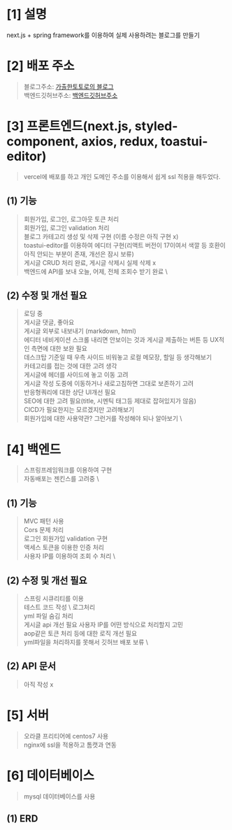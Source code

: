 # [1] 설명
next.js + spring framework를 이용하여 실제 사용하려는 블로그를 만들기


# [2] 배포 주소
> 블로그주소: [가출한토토로의 블로그](https://blog.ssssksss.xyz) \
> 백엔드깃허브주소: [백엔드깃허브주소](https://github.com/ssssksss/ssssksss_blog_server)


# [3] 프론트엔드(next.js, styled-component, axios, redux, toastui-editor)
> vercel에 배포를 하고 개인 도메인 주소를 이용해서 쉽게 ssl 적용을 해두었다.



## (1) 기능
> 회원가입, 로그인, 로그아웃 토큰 처리  \
> 회원가입, 로그인 validation 처리 \
> 블로그 카테고리 생성 및 삭제 구현 (이름 수정은 아직 구현 x) \
> toastui-editor를 이용하여 에디터 구현(리액트 버전이 17이여서 색깔 등 호환이 아직 안되는 부분이 존재, 개선은 잠시 보류) \
> 게시글 CRUD 처리 완료, 게시글 삭제시 실제 삭제 x \
> 백엔드에 API를 보내 오늘, 어제, 전체 조회수 받기 완료 \


## (2) 수정 및 개선 필요
> 로딩 중 \
> 게시글 댓글, 좋아요 \
> 게시글 외부로 내보내기 (markdown, html) \
> 에디터 네비게이션 스크롤 내리면 안보이는 것과 게시글 제출하는 버튼 등 UX적인 측면에 대한 보완 필요 \
> 데스크탑 기준일 때 우측 사이드 비워놓고 로컬 메모장, 할일 등 생각해보기 \
> 카테고리를 접는 것에 대한 고려 생각 \
> 게시글에 헤더를 사이드에 놓고 이동 고려 \
> 게시글 작성 도중에 이동하거나 새로고침하면 그대로 보존하기 고려 \
> 반응형쿼리에 대한 상단 UI개선 필요 \
> SEO에 대한 고려 필요(title, 시멘틱 태그등 제대로 잡혀있지가 않음) \
> CICD가 필요한지는 모르겠지만 고려해보기 \
> 회원가입에 대한 사용약관? 그런거를 작성해야 되나 알아보기 \
> 


# [4] 백엔드
> 스프링프레임워크를 이용하여 구현 \
> 자동배포는 젠킨스를 고려중 \

## (1) 기능
> MVC 패턴 사용 \
> Cors 문제 처리 \
> 로그인 회원가입 validation 구현 \
> 액세스 토큰을 이용한 인증 처리 \
> 사용자 IP를 이용하여 조회 수 처리 \
> 

## (2) 수정 및 개선 필요
> 스프링 시큐리티를 이용 \
> 테스트 코드 작성 \ 
> 로그처리 \
> yml 파일 숨김 처리 \
> 게시글 api 개선 필요
> 사용자 IP를 어떤 방식으로 처리할지 고민 \
> aop같은 토큰 처리 등에 대한 로직 개선 필요 \
> yml파일을 처리하지를 못해서 깃허브 배포 보류 \

## (2) API 문서
> 아직 작성 x

# [5] 서버
> 오라클 프리티어에 centos7 사용 \
> nginx에 ssl을 적용하고 톰캣과 연동
> 

# [6] 데이터베이스
> mysql 데이터베이스를 사용

## (1) ERD

